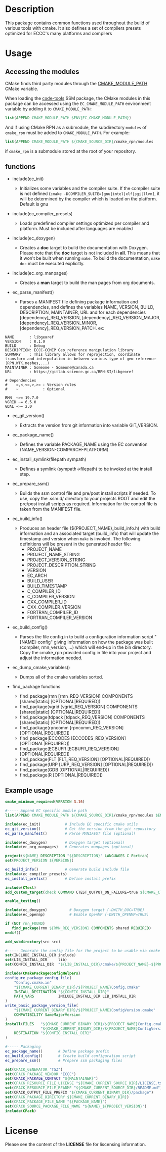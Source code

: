 # Description

This package contains common functions used throughout the build of various tools with cmake. 
It also defines a set of compilers presets optimized for ECCC's many platforms and compilers

# Usage

## Accessing the modules

CMake finds third party modules through the [CMAKE_MODULE_PATH](https://cmake.org/cmake/help/latest/variable/CMAKE_MODULE_PATH.html) CMake variable.

When loading the [code-tools](https://gitlab.science.gc.ca/RPN-SI/code-tools/) SSM package, the CMake modules in this package can be accessed using the `EC_CMAKE_MODULE_PATH` environment variable by adding it to `CMAKE_MODULE_PATH`:
```cmake
list(APPEND CMAKE_MODULE_PATH $ENV{EC_CMAKE_MODULE_PATH})
```

And if using CMake RPN as a submodule, the subdirectory `modules` of `cmake_rpn`
must be added to `CMAKE_MODULE_PATH`.  For example:
```cmake
list(APPEND CMAKE_MODULE_PATH ${CMAKE_SOURCE_DIR}/cmake_rpn/modules
```
if `cmake_rpn` is a submodule stored at the root of your repository.

## functions

* include(ec_init)
  * Initializes some variables and the compiler suite. If the compiler suite is not defined (`cmake -DCOMPILER_SUITE=[gnu|intel|xlf|pgi|llvm]`, it will be determined by the compiler which is loaded on the platform. Default is gnu

* include(ec_compiler_presets)
  * Loads predefined compiler settings optimized per compiler and platform.  Must be included after languages are enabled

* include(ec_doxygen) 
  * Creates a __doc__ target to build the documentation with Doxygen.  Please note that the __doc__ target is not included in __all__.  This means that it won't be built when running ```make```.  To build the documentation, ```make doc``` must be executed explicitly.

* include(ec_org_manpages) 
  * Creates a __man__ target to build the man pages from org documents.

* ec_parse_manifest()
  * Parses a MANIFEST file defining package information and dependencies, and defines the variables NAME, VERSION, BUILD, DESCRIPTION, MAINTAINER, URL and for each dependencies [dependency]_REQ_VERSION, [dependency]_REQ_VERSION_MAJOR, [dependency]_REQ_VERSION_MINOR, [dependency]_REQ_VERSION_PATCH. ex:


```
NAME       : libgeoref
VERSION    : 0.1.0
BUILD      : Debug
DESCRIPTION: ECCC-CCMEP Geo reference manipulation library
SUMMARY    : This library allows for reprojection, coordinate transform and interpolation in between various type of geo reference (RPN,WTK,meshes,...)
MAINTAINER : Someone - Someone@canada.ca 
URL        : https://gitlab.science.gc.ca/RPN-SI/libgeoref

# Dependencies 
#    =,<,<=,>,>= : Version rules
#    ~           : Optional

RMN  ~>= 19.7.0
VGRID ~= 6.5.0
GDAL ~>= 2.0
```

* ec_git_version()
  * Extracts the version from git information into variable GIT_VERSION.

* ec_package_name()
  * Defines the variable PACKAGE_NAME using the EC convention (NAME_VERSION-COMPARCH-PLATFORM). 

* ec_install_symlink(filepath sympath)
  * Defines a symlink (sympath->filepath) to be invoked at the install step.

* ec_prepare_ssm()
  * Builds the ssm control file and pre/post install scripts if needed. To use, copy the .ssm.d/ directory to your projects ROOT and edit the pre/post install scripts as required. Information for the control file is taken from the MANIFEST file.

* ec_build_info()
  * Produces an header file (${PROJECT_NAME}_build_info.h) with build information and an associated target (build_info) that will update the timestamp and version when ```make``` is invoked.  The following definitions will be present in the generated header file:
    * PROJECT_NAME
    * PROJECT_NAME_STRING
    * PROJECT_VERSION_STRING
    * PROJECT_DESCRIPTION_STRING
    * VERSION
    * EC_ARCH
    * BUILD_USER
    * BUILD_TIMESTAMP
    * C_COMPILER_ID
    * C_COMPILER_VERSION
    * CXX_COMPILER_ID
    * CXX_COMPILER_VERSION
    * FORTRAN_COMPILER_ID
    * FORTRAN_COMPILER_VERSION

* ec_build_config()
  * Parses the file config.in to build a configuration information script "[NAME]-config" giving information on how the package was built (compiler, rmn_version, ...) which will end-up in the bin directory. Copy the cmake_rpn provided config.in file into your project and adjust the information needed.

* ec_dump_cmake_variables()
  * Dumps all of the cmake variables sorted.

* find_package functions
  * find_package(rmn [rmn_REQ_VERSION] COMPONENTS [shared|static] [OPTIONAL|REQUIRED])
  * find_package(vgrid [vgrid_REQ_VERSION] COMPONENTS [shared|static] [OPTIONAL|REQUIRED])
  * find_package(tdpack [tdpack_REQ_VERSION] COMPONENTS [shared|static] [OPTIONAL|REQUIRED])
  * find_package(rpncomm [rpncomm_REQ_VERSION] [OPTIONAL|REQUIRED])
  * find_package(ECCODES [ECCODES_REQ_VERSION] [OPTIONAL|REQUIRED])
  * find_package(ECBUFR [ECBUFR_REQ_VERSION] [OPTIONAL|REQUIRED])
  * find_package(FLT [FLT_REQ_VERSION] [OPTIONAL|REQUIRED])
  * find_package(URP [URP_REQ_VERSION] [OPTIONAL|REQUIRED])
  * find_package(GDB [OPTIONAL|REQUIRED])
  * find_package(R [OPTIONAL|REQUIRED])

## Example usage

```cmake
cmake_minimum_required(VERSION 3.16)

#----- Append EC specific module path
list(APPEND CMAKE_MODULE_PATH ${CMAKE_SOURCE_DIR}/cmake_rpn/modules $ENV{EC_CMAKE_MODULE_PATH})

include(ec_init)           # Include EC specific cmake utils
ec_git_version()           # Get the version from the git repository
ec_parse_manifest()        # Parse MANIFEST file (optional)

include(ec_doxygen)        # Doxygen target (optional)
include(ec_org_manpages)   # Generates manpages (optional)

project(${NAME} DESCRIPTION "${DESCRIPTION}" LANGUAGES C Fortran)
set(PROJECT_VERSION ${VERSION})

ec_build_info()            # Generate build include file
include(ec_compiler_presets)
ec_install_prefix()        # Define install prefix  

include(CTest)
add_custom_target(check COMMAND CTEST_OUTPUT_ON_FAILURE=true ${CMAKE_CTEST_COMMAND})

enable_testing()

include(ec_doxygen)          # Doxygen target (-DWITH_DOC=TRUE)
include(ec_openmp)           # Enable OpenMP (-DWITH_OPENMP=TRUE)

if (NOT rmn_FOUND)
   find_package(rmn ${RMN_REQ_VERSION} COMPONENTS shared REQUIRED)
endif()

add_subdirectory(src src)

#----- Generate the config file for the project to be usable via cmake's find_package command
set(INCLUDE_INSTALL_DIR include)
set(LIB_INSTALL_DIR     lib)
set(CONFIG_INSTALL_DIR  "${LIB_INSTALL_DIR}/cmake/${PROJECT_NAME}-${PROJECT_VERSION}")

include(CMakePackageConfigHelpers)
configure_package_config_file(
    "Config.cmake.in"
    "${CMAKE_CURRENT_BINARY_DIR}/${PROJECT_NAME}Config.cmake"
    INSTALL_DESTINATION "${CONFIG_INSTALL_DIR}"
    PATH_VARS           INCLUDE_INSTALL_DIR LIB_INSTALL_DIR
)
write_basic_package_version_file(
    "${CMAKE_CURRENT_BINARY_DIR}/${PROJECT_NAME}ConfigVersion.cmake"
    COMPATIBILITY SameMajorVersion
)
install(FILES   "${CMAKE_CURRENT_BINARY_DIR}/${PROJECT_NAME}Config.cmake"
                "${CMAKE_CURRENT_BINARY_DIR}/${PROJECT_NAME}ConfigVersion.cmake"
    DESTINATION "${CONFIG_INSTALL_DIR}"
)

#----- Packaging
ec_package_name()       # Define package prefix  
ec_build_config()       # Create build configuration script
ec_prepare_ssm()        # Prepare ssm packaging files

set(CPACK_GENERATOR "TGZ")
set(CPACK_PACKAGE_VENDOR "ECCC")
set(CPACK_PACKAGE_CONTACT "${MAINTAINER}")
set(CPACK_RESOURCE_FILE_LICENSE "${CMAKE_CURRENT_SOURCE_DIR}/LICENSE.txt")
set(CPACK_RESOURCE_FILE_README "${CMAKE_CURRENT_SOURCE_DIR}/README.md")
set(CPACK_OUTPUT_FILE_PREFIX "${CMAKE_CURRENT_BINARY_DIR}/package")
set(CPACK_PACKAGE_DIRECTORY ${CMAKE_CURRENT_BINARY_DIR})
set(CPACK_PACKAGE_FILE_NAME "${PACKAGE_NAME}")
set(CPACK_SOURCE_PACKAGE_FILE_NAME "${NAME}_${PROJECT_VERSION}")
include(CPack)
```


# License
Please see the content of the __LICENSE__ file for liscensing information.
